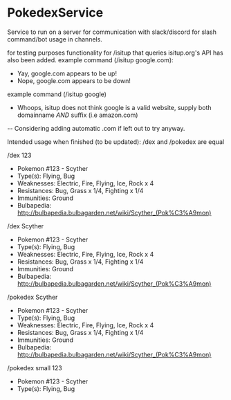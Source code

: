# PokedexService

Service to run on a server for communication with slack/discord for slash command/bot usage in channels.

for testing purposes functionality for /isitup that queries isitup.org's API has also been added.
example command (/isitup google.com):
* Yay, google.com appears to be up!
* Nope, google.com appears to be down!

example command (/isitup google)
* Whoops, isitup does not think google is a valid website, supply both domainname *AND* suffix (i.e amazon.com)

-- Considering adding automatic .com if left out to try anyway. 

Intended usage when finished (to be updated):
/dex and /pokedex are equal

/dex 123
* Pokemon #123 - Scyther
* Type(s): Flying, Bug
* Weaknesses: Electric, Fire, Flying, Ice, Rock x 4
* Resistances: Bug, Grass x 1/4, Fighting x 1/4
* Immunities: Ground
* Bulbapedia: http://bulbapedia.bulbagarden.net/wiki/Scyther_(Pok%C3%A9mon)

/dex Scyther
* Pokemon #123 - Scyther
* Type(s): Flying, Bug
* Weaknesses: Electric, Fire, Flying, Ice, Rock x 4
* Resistances: Bug, Grass x 1/4, Fighting x 1/4
* Immunities: Ground
* Bulbapedia: http://bulbapedia.bulbagarden.net/wiki/Scyther_(Pok%C3%A9mon)

/pokedex Scyther
* Pokemon #123 - Scyther
* Type(s): Flying, Bug
* Weaknesses: Electric, Fire, Flying, Ice, Rock x 4
* Resistances: Bug, Grass x 1/4, Fighting x 1/4
* Immunities: Ground
* Bulbapedia: http://bulbapedia.bulbagarden.net/wiki/Scyther_(Pok%C3%A9mon)

/pokedex small 123
* Pokemon #123 - Scyther
* Type(s): Flying, Bug
